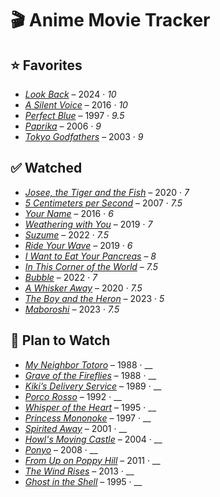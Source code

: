 # 🎬 Anime Movie Tracker

## ⭐ **Favorites**

- [*Look Back*](https://www.animesaturn.cx/watch?file=DEjp0cmcTDVEj) – 2024 · _10_
- [*A Silent Voice*](https://www.animesaturn.cx/watch?file=5BiByEOE1uxZH) – 2016 · _10_
- [*Perfect Blue*](https://www.animesaturn.cx/watch?file=B9fiIC9PoVf-) – 1997 · _9.5_
- [*Paprika*](https://www.bilibili.tv/en/video/2006988724) – 2006 · _9_
- [*Tokyo Godfathers*](https://www.bilibili.tv/en/video/4790704041361920?bstar_from=bstar-web.ugc-video-detail.related-recommend.all) – 2003 · _9_

## ✅ Watched

- [*Josee, the Tiger and the Fish*](https://www.animesaturn.cx/watch?file=N-UfhBN_u-g5c) – 2020 · _7_
- [*5 Centimeters per Second*](https://www.animesaturn.cx/watch?file=68EwGD2ZeVkM4) – 2007 · _7.5_
- [*Your Name*](https://www.animesaturn.cx/watch?file=7jitl1c4P7b) – 2016 · _6_
- [*Weathering with You*](https://www.animesaturn.cx/watch?file=OsDOsCFi2VR71) – 2019 · _7_
- [*Suzume*](https://www.animesaturn.cx/watch?file=cizrQmr211H4) – 2022 · _7.5_
- [*Ride Your Wave*](https://www.animesaturn.cx/watch?file=wQTpTF378Ttoe) – 2019 · _6_
- [*I Want to Eat Your Pancreas*](https://www.animesaturn.cx/watch?file=F7Z-1nL69quUA) – _8_
- [*In This Corner of the World*](https://www.animesaturn.cx/watch?file=Whemy2Cr46xl7) – _7.5_ 
- [*Bubble*](https://www.animesaturn.cx/watch?file=9_4Wo3V5D3NbR) – 2022 · _7_
- [*A Whisker Away*](https://www.animesaturn.cx/watch?file=2bfQPECJFyXv) – 2020 · _7.5_
- [*The Boy and the Heron*](https://www.animesaturn.cx/watch?file=2_QiLmb9Zpgkw) – 2023 · _5_
- [*Maboroshi*](https://www.animesaturn.cx/watch?file=MIn1et6ldLh8F) – 2023 · _7.5_

## 📌 Plan to Watch

- [*My Neighbor Totoro*](https://animepahe.ru/play/bb0df009-af74-605d-f3f0-4787a4b202cf/9d0c47405008d9fac78b1a59ab89e49f84703529cac78eafdb1eec56c93695a6) – 1988 · __
- [*Grave of the Fireflies*](https://animepahe.ru/play/4660b1b4-4ec7-1346-ec3f-b77f6fa36e80/79282ce9a1e7594f4e263fa10e1df2ed016983aa437eab59f02d766ed811b7f5) – 1988 · __
- [*Kiki’s Delivery Service*](https://animepahe.ru/play/efb05b39-b2c2-2acf-84c0-b9927292085b/ea3c38ca0272c42d6ed0f2853531d8768f434878cdecae3b52745b8b451dd9f7) – 1989 · __
- [*Porco Rosso*](https://animepahe.ru/play/37a1da97-ebb0-113d-adee-d8979c648e6a/6acaf03f0ce21c0afc6d5491f3b5a673da84ce90a1f7b3d5eaf72f5d59520cba) – 1992 · __
- [*Whisper of the Heart*](https://archive.org/details/nonton-whisper-of-the-heart-1995) – 1995 · __
- [*Princess Mononoke*](https://animepahe.ru/play/9aef1d8b-764b-9aaa-9a64-05f162963727/1adf86f404de209f1aba3dae14e935658546210c7cf77275ac9040ff3519364a) – 1997 · __
- [*Spirited Away*](https://animepahe.ru/play/294d4393-45d6-54a3-566f-f407a71ea8df/4e26290fc90f55cd0ebac1c72f05af03398133a09a3b9e072b203058c60d9509) – 2001 · __
- [*Howl's Moving Castle*](https://www.animesaturn.cx/watch?file=GE-NpM5JDj7xi) – 2004 · __
- [*Ponyo*](https://animepahe.ru/play/730a0b29-94fc-29d3-4b6c-4c9c4522d1ac/fafa082485675b2d5a2a483eb5775cc83a852fc8f46d0ab1672d5caf1bed10ca) – 2008 · __
- [*From Up on Poppy Hill*](https://animepahe.ru/play/d5e0647e-06fb-6fc7-87c0-24c99e674cac/6dcbd974e6120b332191d6bc7174d800e853d58927561a37f17e03676d15d0fd) – 2011 · __
- [*The Wind Rises*](https://animepahe.ru/play/279f1e25-5abc-4b9b-d9f5-8e3059029c11/01bcbd86d631a6b5361950c58974d5dd7a092b484339ca84bc006c5e04e2a2bb) – 2013 · __
- [*Ghost in the Shell*](https://www.animesaturn.cx/watch?file=ravQclGzx_iLP) – 1995 · __
